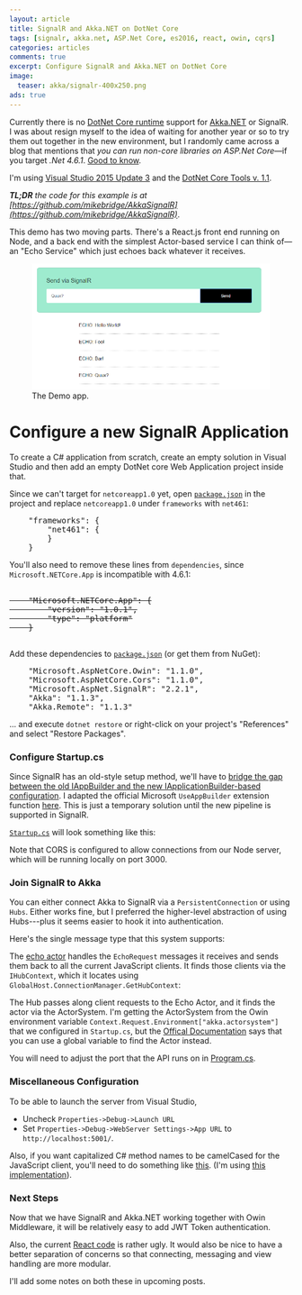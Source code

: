 ```yaml
---
layout: article
title: SignalR and Akka.NET on DotNet Core
tags: [signalr, akka.net, ASP.Net Core, es2016, react, owin, cqrs]
categories: articles
comments: true
excerpt: Configure SignalR and Akka.NET on DotNet Core 
image: 
  teaser: akka/signalr-400x250.png
ads: true
---
```


Currently there is no [DotNet Core runtime](https://dotnet.github.io/) support 
for [Akka.NET](http://www.aaronstannard.com/dotnetcore-boil-ocean/) 
or SignalR.  I was about resign myself to the idea of waiting for another year
or so to try them out together in the new environment, but I randomly came across a 
blog that mentions that _you can run non-core libraries on ASP.Net 
Core_—if you target _.Net 4.6.1_.  [Good to know](https://jonhilton.net/2016/09/07/using-asp-net-core-against-net-4-6/).

I'm using [Visual Studio 2015 Update 3](https://www.visualstudio.com/en-us/news/releasenotes/vs2015-update3-vs)
and the [DotNet Core Tools v. 1.1](https://www.microsoft.com/net/download/core#/current).

_**TL;DR** the code for this example is at [https://github.com/mikebridge/AkkaSignalR](https://github.com/mikebridge/AkkaSignalR)_.

This demo has two moving parts.  There's a React.js front end running on Node, and a back end 
with the simplest Actor-based service I can think of—an "Echo Service" which just echoes back 
whatever it receives.

<figure>
 	<img src="/images/akka/akka_signalr.png">
 	<figcaption>The Demo app.</figcaption>
</figure>

# Configure a new SignalR Application

To create a C# application from scratch, create an empty solution in Visual Studio and then
add an empty DotNet core Web Application project inside that.

Since we can't target for `netcoreapp1.0` yet, open
[`package.json`](https://github.com/mikebridge/AkkaSignalR/blob/master/src/EchoAPI/project.json#L24-L26) in the project and replace `netcoreapp1.0` 
under `frameworks` with `net461`:

<pre>
    "frameworks": {
        "net461": {
        }
    }
</pre>
 
You'll also need to remove these lines from `dependencies`, since `Microsoft.NETCore.App` is incompatible with 4.6.1:  

<pre>
<strike>
    "Microsoft.NETCore.App": {
        "version": "1.0.1",
        "type": "platform"
    }
</strike>
</pre>    

Add these dependencies to [`package.json`](https://github.com/mikebridge/AkkaSignalR/blob/master/src/EchoAPI/project.json#L9-L16) (or get them from NuGet):

<pre>
    "Microsoft.AspNetCore.Owin": "1.1.0",
    "Microsoft.AspNetCore.Cors": "1.1.0",   
    "Microsoft.AspNet.SignalR": "2.2.1",    
    "Akka": "1.1.3",
    "Akka.Remote": "1.1.3"
</pre>

... and execute `dotnet restore` or right-click on your project's "References" and 
select "Restore Packages".

### Configure Startup.cs

Since SignalR has an old-style setup method, we'll have to [bridge the gap between the old IAppBuilder and the new
IApplicationBuilder-based configuration](https://blogs.msdn.microsoft.com/webdev/2014/11/14/katana-asp-net-5-and-bridging-the-gap/).
I adapted the official Microsoft
 `UseAppBuilder` extension function [here](https://github.com/mikebridge/AkkaSignalR/blob/master/src/EchoAPI/KatanaIApplicationBuilderExtensions.cs).
This is just a temporary solution until the new pipeline is supported in SignalR.

[`Startup.cs`](https://github.com/mikebridge/AkkaSignalR/blob/master/src/EchoAPI/Startup.cs) will look something like this:

<script src="https://gist.github.com/mikebridge/ecd0bc5f09e8be72750a3b8b2459499f.js"></script>

Note that CORS is configured to allow connections from our Node server, which
will be running locally on port 3000.

### Join SignalR to Akka

You can either connect Akka to SignalR via a `PersistentConnection` or 
using `Hubs`.  Either works fine, but I preferred the higher-level
abstraction of using Hubs---plus it seems easier to hook it into 
authentication. 

Here's the single message type that this system supports:

<script src="https://gist.github.com/mikebridge/45c4a28e206b021ea7523b99408b0c7a.js"></script>

The [echo actor](https://github.com/mikebridge/AkkaSignalR/blob/master/src/EchoAPI/Actors/SignalREchoActor.cs) 
handles the `EchoRequest` messages it receives and sends them back to all the current JavaScript clients. 
It finds those clients via the `IHubContext`, which it locates using
`GlobalHost.ConnectionManager.GetHubContext`:

<script src="https://gist.github.com/mikebridge/02a36532f32da703017e7a7f60ccf919.js"></script>

The Hub passes along client requests to the Echo Actor, and it finds the actor via the ActorSystem.  I'm
getting the ActorSystem from the Owin environment variable `Context.Request.Environment["akka.actorsystem"]` 
that we configured in `Startup.cs`, but the [Offical Documentation](https://petabridge.com/blog/akkadotnet-aspnet/) says
that you can use a global variable to find the Actor instead.

<script src="https://gist.github.com/mikebridge/9635f784309c9c961afbcbaa0de4413f.js"></script>

You will need to adjust the port that the API runs on in [Program.cs](https://github.com/mikebridge/AkkaSignalR/blob/master/src/EchoAPI/Program.cs#L14).
 
<script src="https://gist.github.com/mikebridge/48a09fe197a29e909a085dcb1774688d.js"></script>

### Miscellaneous Configuration 

To be able to launch the server from Visual Studio,

- Uncheck `Properties->Debug->Launch URL`
- Set `Properties->Debug->WebServer Settings->App URL` to `http://localhost:5001/`.

Also, if you want capitalized C# method names to be camelCased for the JavaScript client, 
you'll need to do something like 
[this](http://stackoverflow.com/questions/30005575/signalr-use-camel-case#answer-30019100).
(I'm using [this implementation](https://github.com/mikebridge/AkkaSignalR/blob/master/src/EchoAPI/SignalRContractResolver.cs)).

### Next Steps

Now that we have SignalR and Akka.NET working together with Owin Middleware, 
it will be relatively easy to add JWT Token authentication.
 
Also, the current [React code](https://github.com/mikebridge/AkkaSignalR/blob/master/src/Web/src/Echo.js)
is rather ugly.  It would also be nice to have a better separation
 of concerns so that connecting, messaging and view handling
 are more modular.
  
I'll add some notes on both these in upcoming posts.


